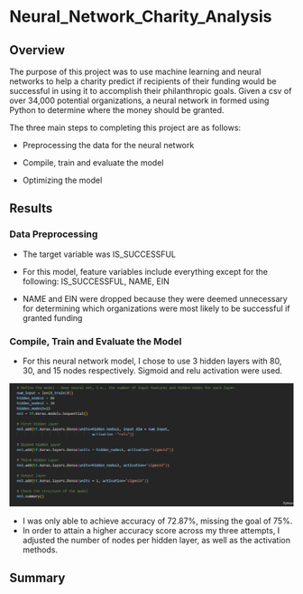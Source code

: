 
# Neural_Network_Charity_Analysis

## Overview

The purpose of this project was to use machine learning and neural networks to help a charity predict if recipients of their funding would be successful in using it to accomplish their philanthropic goals. Given a csv of over 34,000 potential organizations, a neural network in formed using Python to determine where the money should be granted. 

The three main steps to completing this project are as follows: 

- Preprocessing the data for the neural network

- Compile, train and evaluate the model

- Optimizing the model

## Results

### Data Preprocessing 

- The target variable was IS_SUCCESSFUL 

- For this model, feature variables include everything except for the following: IS_SUCCESSFUL, NAME, EIN

- NAME and EIN were dropped because they were deemed unnecessary for determining which organizations were most likely to be successful if granted funding


### Compile, Train and Evaluate the Model

- For this neural network model, I chose to use 3 hidden layers with 80, 30, and 15 nodes respectively. Sigmoid and relu activation were used. 

![Nodes ](Resources/Nodes.png) 

- I was only able to achieve accuracy of 72.87%, missing the goal of 75%. 
- In order to attain a higher accuracy score across my three attempts, I adjusted the number of nodes per hidden layer, as well as the activation methods. 

## Summary
